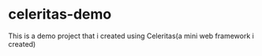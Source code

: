 # celeritas-demo
This is a demo project that i created using Celeritas(a mini web framework i created)
